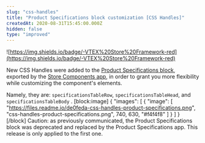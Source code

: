 ```yaml
---
slug: "css-handles"
title: "Product Specifications block customization [CSS Handles]"
createdAt: 2020-08-31T15:45:00.000Z
hidden: false
type: "improved"
---
```


![https://img.shields.io/badge/-VTEX%20Store%20Framework-red](https://img.shields.io/badge/-VTEX%20Store%20Framework-red)

New CSS Handles were added to the [Product Specifications block](https://github.com/vtex-apps/store-components/blob/master/docs/ProductSpecifications.md), exported by the [Store Components app](https://vtex.io/docs/app/vtex.store-components/), in order to grant you more flexibility while customizing the component's elements. 

Namely, they are: `specificationsTableRow`, `specificationsTableHead`, and `specificationsTableBody` .
[block:image]
{
  "images": [
    {
      "image": [
        "https://files.readme.io/de0feda-css-handles-product-specifications.png",
        "css-handles-product-specifications.png",
        740,
        630,
        "#f4f4f8"
      ]
    }
  ]
}
[/block]
Caution: as previously communicated, the Product Specifications block was deprecated and replaced by the Product Specifications app. This release is only applied to the first one.